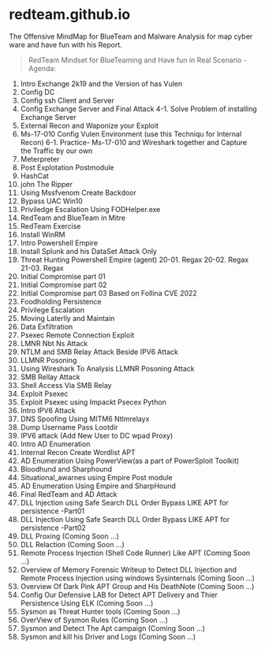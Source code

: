 # redteam.github.io
The Offensive MindMap for BlueTeam and Malware Analysis for map cyber ware and have fun with his Report.
> RedTeam Mindset for BlueTeaming and Have fun in Real Scenario - Agenda: 
1. Intro Exchange 2k19 and the Version of has Vulen
2. Config DC
3. Config ssh Client and Server
4. Config Exchange Server and Final Attack
4-1. Solve Problem of installing Exchange Server
5. External Recon and Waponize your Exploit 
6. Ms-17-010 Config Vulen Environment (use this Techniqu for Internal Recon)
6-1. Practice- Ms-17-010 and Wireshark together and Capture the Traffic by our own
7. Meterpreter
8. Post Explotation Postmodule
9. HashCat
10. john The Ripper
11. Using Mssfvenom Create Backdoor
12. Bypass UAC Win10
13. Priviledge Escalation Using FODHelper.exe
14. RedTeam and BlueTeam in Mitre
15. RedTeam Exercise 
16. Install WinRM 
17. Intro Powershell Empire
18. Install Splunk and his DataSet Attack Only
19. Threat Hunting Powershell Empire (agent)
20-01. Regax
20-02. Regax
21-03. Regax
22. Initial Compromise part 01
23. Initial Compromise part 02
24. Initial Compromise part 03 Based on Follina CVE 2022 
25. Foodholding Persistence
26. Privilege Escalation 
27. Moving Laterlly and Maintain
28. Data Exfiltration
29. Psexec Remote Connection Exploit 
30. LMNR Nbt Ns Attack
31. NTLM and SMB Relay Attack Beside IPV6 Attack
32. LLMNR Posoning
33. Using Wireshark To Analysis LLMNR Posoning Attack
34. SMB Rellay Attack
35. Shell Access Via SMB Relay 
36. Exploit Psexec 
37. Exploit Psexec using Impackt Psecex Python
38. Intro IPV6 Attack
39. DNS Spoofing Using MITM6 Ntlmrelayx
40. Dump Username Pass Lootdir
41. IPV6 attack (Add New User to DC wpad Proxy)
42. Intro AD Enumeration
43. Internal Recon Create Wordlist APT
44. AD Enumeration Using PowerView(as a part of PowerSploit Toolkit)
45. Bloodhund and Sharphound
46. Situational_awarnes using Empire Post module
47. AD Enumeration Using Empire and SharpHound
48. Final RedTeam and AD Attack
49. DLL Injection using Safe Search DLL Order Bypass LIKE APT for persistence -Part01
50. DLL Injection Using Safe Search DLL Order Bypass LIKE APT for persistence -Part02
51. DLL Proxing (Coming Soon ...)
52. DLL Relaction (Coming Soon ...)
53. Remote Process Injection (Shell Code Runner) Like APT (Coming Soon ...)
54. Overview of Memory Forensic Writeup to Detect DLL Injection and Remote Process Injection using windows Sysinternals (Coming Soon ...)
55. Overview Of Dark Pink APT Group and His DeathNote (Coming Soon ...)
56. Config Our Defensive LAB for Detect APT Delivery and Thier Persistence Using ELK (Coming Soon ...)
57. Sysmon as Threat Hunter tools (Coming Soon ...)
58. OverView of Sysmon Rules (Coming Soon ...)
59. Sysmon and Detect The Apt campaign (Coming Soon ...)
60. Sysmon and kill his Driver and Logs (Coming Soon ...)
